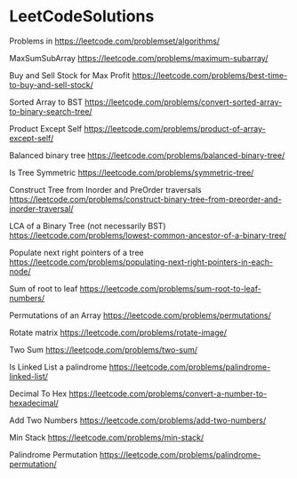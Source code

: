# LeetCodeSolutions
Problems in https://leetcode.com/problemset/algorithms/

MaxSumSubArray https://leetcode.com/problems/maximum-subarray/

Buy and Sell Stock for Max Profit https://leetcode.com/problems/best-time-to-buy-and-sell-stock/

Sorted Array to BST https://leetcode.com/problems/convert-sorted-array-to-binary-search-tree/

Product Except Self https://leetcode.com/problems/product-of-array-except-self/

Balanced binary tree https://leetcode.com/problems/balanced-binary-tree/

Is Tree Symmetric https://leetcode.com/problems/symmetric-tree/

Construct Tree from Inorder and PreOrder traversals https://leetcode.com/problems/construct-binary-tree-from-preorder-and-inorder-traversal/ 

LCA of a Binary Tree (not necessarily BST) https://leetcode.com/problems/lowest-common-ancestor-of-a-binary-tree/

Populate next right pointers of a tree https://leetcode.com/problems/populating-next-right-pointers-in-each-node/

Sum of root to leaf https://leetcode.com/problems/sum-root-to-leaf-numbers/

Permutations of an Array https://leetcode.com/problems/permutations/

Rotate matrix https://leetcode.com/problems/rotate-image/

Two Sum https://leetcode.com/problems/two-sum/

Is Linked List a palindrome https://leetcode.com/problems/palindrome-linked-list/

Decimal To Hex https://leetcode.com/problems/convert-a-number-to-hexadecimal/

Add Two Numbers https://leetcode.com/problems/add-two-numbers/

Min Stack https://leetcode.com/problems/min-stack/

Palindrome Permutation https://leetcode.com/problems/palindrome-permutation/

